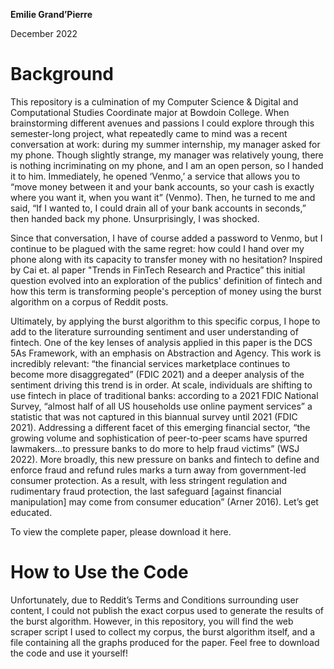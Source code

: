 **Emilie Grand’Pierre**

December 2022

# Background 

This repository is a culmination of my Computer Science & Digital and Computational Studies Coordinate major at Bowdoin College. When brainstorming different avenues and passions I could explore through this semester-long project, what repeatedly came to mind was a recent conversation at work: during my summer internship, my manager asked for my phone. Though slightly strange, my manager was relatively young, there is nothing incriminating on my phone, and I am an open person, so I handed it to him. Immediately, he opened ‘Venmo,’ a service that allows you to “move money between it and your bank accounts, so your cash is exactly where you want it, when you want it” (Venmo). Then, he turned to me and said, “If I wanted to, I could drain all of your bank accounts in seconds,” then handed back my phone. Unsurprisingly, I was shocked. 

Since that conversation, I have of course added a password to Venmo, but I continue to be plagued with the same regret: how could I hand over my phone along with its capacity to transfer money with no hesitation? Inspired by Cai et. al paper "Trends in FinTech Research and Practice” this initial question evolved into an exploration of the publics' definition of fintech and how this term is transforming people's perception of money using the burst algorithm on a corpus of Reddit posts. 

Ultimately, by applying the burst algorithm to this specific corpus, I hope to add to the literature surrounding sentiment and user understanding of fintech. One of the key lenses of analysis applied in this paper is the DCS 5As Framework, with an emphasis on Abstraction and Agency. This work is incredibly relevant: “the financial services marketplace continues to become more disaggregated” (FDIC 2021) and a deeper analysis of the sentiment driving this trend is in order. At scale, individuals are shifting to use fintech in place of traditional banks: according to a 2021 FDIC National Survey, “almost half of all US households use online payment services” a statistic that was not captured in this biannual survey until 2021 (FDIC 2021). Addressing a different facet of this emerging financial sector, “the growing volume and sophistication of peer-to-peer scams have spurred lawmakers…to pressure banks to do more to help fraud victims” (WSJ 2022). More broadly, this new pressure on banks and fintech to define and enforce fraud and refund rules marks a turn away from government-led consumer protection. As a result, with less stringent regulation and rudimentary fraud protection, the last safeguard [against financial manipulation] may come from consumer education” (Arner 2016). Let’s get educated. 

To view the complete paper, please download it here. 

# How to Use the Code
Unfortunately, due to Reddit’s Terms and Conditions surrounding user content, I could not publish the exact corpus used to generate the results of the burst algorithm. However, in this repository, you will find the web scraper script I used to collect my corpus, the burst algorithm itself, and a file containing all the graphs produced for the paper. Feel free to download the code and use it yourself!
